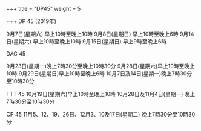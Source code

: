 +++
title = "DP45"
weight = 5

+++
DP 45 (2019年) 

9月7日(星期六) 早上10時至晚上10時
9月8日(星期日) 早上10時至晚上6時
9月14日(星期六) 早上10時至晚上10時
9月15日(星期日) 早上9時至晚上6時

DAG 45

9月23日(星期一)晚上7時30分至晚上10時30分
9月28日(星期六)早上10時至晚上10時
9月29日(星期日)早上10時至晚上6時
10月7日及14日(星期一)晚上7時30分至10時30分

TTT 45
10月19日(星期六)早上10時至晚上10時
10月28日及11月4日(星期一) 晚上7時30分至10時30分

CP 45
11月5、12、19、26日、12月3、10及17日(星期二) 晚上7時30分至10時30分